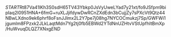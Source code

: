 $START$Rt87Va41lKh3S0sdH65TV43Ybkp0JsVyUweLYad7y21xt/fo9JSfpm9bipIaq2l0951HNA+6fmG+ruXLJjifdywDwRCnZXdEdn3bCujjZy7sPXcVt9Qtz44NBwLXdno9ek6phrf8oFsnJJlmx2L2Y7pe7j08hg7NYCOCmukzj7Sp/GWFWi1jgumlm8FPzxk2JLkLaqtMdn7Yg2tj0fb5EBWd2YTdNnUZHtvVStUpfhItBmXp/HuWvuqDLQZ7XNxg$END$